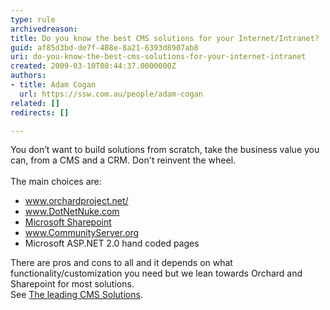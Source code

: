 ```yaml
---
type: rule
archivedreason: 
title: Do you know the best CMS solutions for your Internet/Intranet?
guid: af85d3bd-de7f-488e-8a21-6393d8907ab8
uri: do-you-know-the-best-cms-solutions-for-your-internet-intranet
created: 2009-03-10T08:44:37.0000000Z
authors:
- title: Adam Cogan
  url: https://ssw.com.au/people/adam-cogan
related: []
redirects: []

---
```



<p>​You don’t want to build&#160;solutions from scratch, take the business value you can, from a CMS and a CRM. Don't reinvent the wheel.<br> 
   <br> The main choices are&#58; </p><ul><li>
      <a href="http&#58;//www.orchardproject.net/" class="ms-rteCustom-External">www.orchardproject.net/</a>&#160; </li><li>
      <a href="http&#58;//www.dotnetnuke.com/" class="ms-rteCustom-External">www.DotNetNuke.com</a> </li><li>
      <a href="http&#58;//office.microsoft.com/en-au/sharepoint/" class="ms-rteCustom-External">Microsoft Sharepoint​</a> </li><li>
      <a href="http&#58;//www.communityserver.org/" class="ms-rteCustom-External">www.CommunityServer.org</a>&#160; </li><li>Microsoft ASP.NET 2.0 hand coded pages </li></ul><p>There are pros and cons to all and it depends on what functionality/customization you need but we lean towards&#160;Orchard and Sharepoint for most solutions.<br> See 
   <a href="http&#58;//www.ssw.com.au/ssw/Company/DNN-DotNetNuke.aspx">The leading CMS Solutions</a>. </p>
<br><excerpt class='endintro'></excerpt><br>



